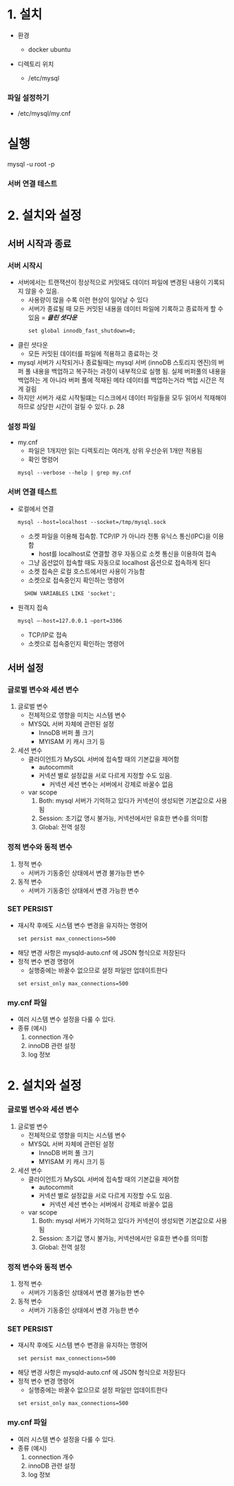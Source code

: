 # 1. 설치

- 환경
  - docker ubuntu

- 디렉토리 위치
  - /etc/mysql

### 파일 설정하기
- /etc/mysql/my.cnf 

# 실행
mysql -u root -p

### 서버 연결 테스트
# 2. 설치와 설정

## 서버 시작과 종료

### 서버 시작시
- 서버에서는 트랜잭션이 정상적으로 커밋돼도 데이터 파일에 변경된 내용이 기록되지 않을 수 있음.
    - 사용량이 많을 수록 이런 현상이 일어날 수 있다
    - 서버가 종료될 때 모든 커밋된 내용을 데이터 파일에 기록하고 종료하게 할 수 있음 = ***클린 셧다운***
      ``` mysql
      set global innodb_fast_shutdown=0;
      ```
- 클린 셧다운
    - 모든 커밋된 데이터를 파일에 적용하고 종료하는 것
- mysql 서버가 시작되거나 종료될때는 mysql 서버 (innoDB 스토리지 엔진)의 버퍼 풀 내용을 백업하고 복구하는 과정이 내부적으로 실행 됨. 실제 버퍼풀의 내용을 백업하는 게 아니라 버퍼 풀에 적재된 메타 데이터를 백업하는거라 백업 시간은 적게 걸림
- 하지만 서버가 새로 시작될떄는 디스크에서 데이터 파일들을 모두 읽어서 적재해야 하므로 상당한 시간이 걸릴 수 있다. p. 28


### 설정 파일
- my.cnf
    - 파일은 1개지만 읽는 디렉토리는 여러개, 상위 우선순위 1개만 적용됨
    - 확인 명령어
  ``` mysql
  mysql --verbose --help | grep my.cnf
  ```

### 서버 연결 테스트
- 로컬에서 연결
    ``` mysql
    mysql --host=localhost --socket=/tmp/mysql.sock
    ```
    - 소켓 파일을 이용해 접속함. TCP/IP 가 아니라 전통 유닉스 통신(IPC)을 이용함
        - host를 localhost로 연결할 경우 자동으로 소켓 통신을 이용하여 접속
    - 그냥 옵션없이 접속할 때도 자동으로 localhost 옵션으로 접속하게 된다
    - 소켓 접속은 로컬 호스트에서만 사용이 가능함
    - 소켓으로 접속중인지 확인하는 명령어
  ``` mysql
    SHOW VARIABLES LIKE 'socket';
  ```
- 원격지 접속
  ```
  mysql —-host=127.0.0.1 —port=3306
  ```
    - TCP/IP로 접속
    - 소켓으로 접속중인지 확인하는 명령어



## 서버 설정

### 글로벌 변수와 세션 변수
1. 글로벌 변수
    - 전체적으로 영향을 미치는 시스템 변수
    - MYSQL 서버 자체에 관련된 설정
        - InnoDB 버퍼 풀 크기
        - MYISAM 키 캐시 크기 등
2. 세션 변수
    - 클라이언트가 MySQL 서버에 접속할 때의 기본값을 제어함
        - autocommit
        - 커넥션 별로 설정값을 서로 다르게 지정할 수도 있음.
            - 커넥션 세션 변수는 서버에서 강제로 바꿀수 없음
    - var scope
        1. Both: mysql 서버가 기억하고 있다가 커넥션이 생성되면 기본값으로 사용됨
        2. Session: 초기값 명시 불가능, 커넥션에서만 유효한 변수를 의미함
        3. Global: 전역 설정 

### 정적 변수와 동적 변수
1. 정적 변수
   - 서버가 기동중인 상태에서 변경 불가능한 변수
2. 동적 변수
   - 서버가 기동중인 상태에서 변경 가능한 변수

### SET PERSIST

- 재시작 후에도 시스템 변수 변경을 유지하는 명령어
    ```mysql
    set persist max_connections=500
    ```
- 해당 변경 사항은 mysqld-auto.cnf 에 JSON 형식으로 저장된다
- 정적 변수 변경 명령어
  - 실행중에는 바꿀수 없으므로 설정 파일만 업데이트한다
  ```mysql
  set ersist_only max_connections=500
  ```

### my.cnf 파일
- 여러 시스템 변수 설정을 다룰 수 있다.
- 종류 (예시)
  1. connection 개수
  2. innoDB 관련 설정
  3. log 정보
# 2. 설치와 설정

### 글로벌 변수와 세션 변수
1. 글로벌 변수
    - 전체적으로 영향을 미치는 시스템 변수
    - MYSQL 서버 자체에 관련된 설정
        - InnoDB 버퍼 풀 크기
        - MYISAM 키 캐시 크기 등
2. 세션 변수
    - 클라이언트가 MySQL 서버에 접속할 때의 기본값을 제어함
        - autocommit
        - 커넥션 별로 설정값을 서로 다르게 지정할 수도 있음.
            - 커넥션 세션 변수는 서버에서 강제로 바꿀수 없음
    - var scope
        1. Both: mysql 서버가 기억하고 있다가 커넥션이 생성되면 기본값으로 사용됨
        2. Session: 초기값 명시 불가능, 커넥션에서만 유효한 변수를 의미함
        3. Global: 전역 설정 

### 정적 변수와 동적 변수
1. 정적 변수
   - 서버가 기동중인 상태에서 변경 불가능한 변수
2. 동적 변수
   - 서버가 기동중인 상태에서 변경 가능한 변수

### SET PERSIST

- 재시작 후에도 시스템 변수 변경을 유지하는 명령어
    ```mysql
    set persist max_connections=500
    ```
- 해당 변경 사항은 mysqld-auto.cnf 에 JSON 형식으로 저장된다
- 정적 변수 변경 명령어
  - 실행중에는 바꿀수 없으므로 설정 파일만 업데이트한다
  ```mysql
  set ersist_only max_connections=500
  ```

### my.cnf 파일
- 여러 시스템 변수 설정을 다룰 수 있다.
- 종류 (예시)
  1. connection 개수
  2. innoDB 관련 설정
  3. log 정보
